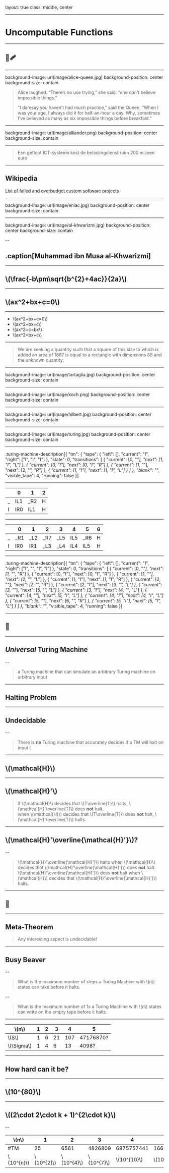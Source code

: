 layout: true
class: middle, center

---
# Uncomputable Functions

---
## &#129504;&#129657;

---
background-image: url(image/alice-queen.jpg)
background-position: center
background-size: contain

> Alice laughed. “There’s no use trying,” she said: “one _can’t_ believe impossible things.”
>
> “I daresay you haven’t had much practice,” said the Queen. “When I was
> your age, I always did it for half-an-hour a day. Why, sometimes I’ve
> believed as many as six impossible things before breakfast.”

---
background-image: url(image/alliander.png)
background-position: center
background-size: contain

---

> Een geflopt ICT-systeem kost de belastingdienst ruim 200 miljoen euro

---
## Wikipedia

[List of failed and overbudget custom software projects](https://en.wikipedia.org/wiki/List_of_failed_and_overbudget_custom_software_projects)

---
background-image: url(image/eniac.jpg)
background-position: center
background-size: contain

---
background-image: url(image/al-khwarizmi.jpg)
background-position: center
background-size: contain

--
## .caption[Muhammad ibn Musa al-Khwarizmi]

---
## \\(\frac{-b\pm\sqrt{b^{2}+4ac}}{2a}\\)

---
## \\(ax^2+bx+c=0\\)

---
* \\(ax^2+bx+c=0\\)
* \\(ax^2+bx=c\\)
* \\(ax^2+c=bx\\)
* \\(ax^2=bx+c\\)

---
> We are seeking a quantity such that a square of this size to which is added an area of 1887
> is equal to a rectangle with dimensions 88 and the unknown quantity.

---
background-image: url(image/tartaglia.jpg)
background-position: center
background-size: contain

---
background-image: url(image/koch.png)
background-position: center
background-size: contain

---
background-image: url(image/hilbert.jpg)
background-position: center
background-size: contain

---
background-image: url(image/turing.jpg)
background-position: center
background-size: contain

---
.turing-machine-description[{
  "tm": {
    "tape": {
      "left": [],
      "current": "I",
      "right": ["I", "I", "I"]
    },
    "state": 0,
    "transitions": [
      { "current": [0, "_"], "next": [1, "I", "L"] },
      { "current": [0, "I"], "next": [0, "I", "R"] },
      { "current": [1, "_"], "next": [2, "_", "R"] },
      { "current": [1, "I"], "next": [1, "I", "L"] }
    ]
  },
  "blank": "_",
  "visible_tape": 4,
  "running": false
}]

---

| | 0 | 1 | 2 |
|-|---|---|---|
|_|IL1|_R2| H |
|I|IR0|IL1| H |

---

| | 0 | 1 | 2 | 3 | 4 | 5 | 6 |
|-|---|---|---|---|---|---|---|
|_|_R1|_L2|_R7|_L5|IL5|_R6| H |
|I|IR0|IR1|_L3|_L4|IL4|IL5| H |

---
.turing-machine-description[{
  "tm": {
    "tape": {
      "left": [],
      "current": "I",
      "right": ["I", "", "I", "I"]
    },
    "state": 0,
    "transitions": [
      { "current": [0, "_"], "next": [1, "_", "R"] },
      { "current": [0, "I"], "next": [0, "I", "R"] },
      { "current": [1, "_"], "next": [2, "_", "L"] },
      { "current": [1, "I"], "next": [1, "I", "R"] },
      { "current": [2, "_"], "next": [7, "_", "R"] },
      { "current": [2, "I"], "next": [3, "_", "L"] },
      { "current": [3, "_"], "next": [5, "_", "L"] },
      { "current": [3, "I"], "next": [4, "_", "L"] },
      { "current": [4, "_"], "next": [5, "I", "L"] },
      { "current": [4, "I"], "next": [4, "I", "L"] },
      { "current": [5, "_"], "next": [6, "_", "R"] },
      { "current": [5, "I"], "next": [5, "I", "L"] }
    ]
  },
  "blank": "_",
  "visible_tape": 4,
  "running": false
}]

---
## &#129300;

---
## _Universal_ Turing Machine

--

> a Turing machine that can simulate an arbitrary Turing machine on arbitrary input

---
## Halting Problem

---
## Undecidable

--

> There is **no** Turing machine that accurately decides if a TM will halt on input I

---
## \\(\mathcal{H}\\)

---
## \\(\mathcal{H}'\\)

> if \\(\mathcal{H}\\) decides that \\(T\overline{T}\\) halts, \\(\mathcal{H}'\overline{T}\\) does **not** halt.<br>
> when \\(\mathcal{H}\\) decides that \\(T\overline{T}\\) does **not** halt,  \\(\mathcal{H}'\overline{T}\\) halts.<br>

---
## \\(\mathcal{H}'\overline{\mathcal{H}'}\\)?

--

> \\(\mathcal{H}'\overline{\mathcal{H}'}\\) halts when \\(\mathcal{H}\\) decides that \\(\mathcal{H}'\overline{\mathcal{H}'}\\) does **not** halt.<br>
> \\(\mathcal{H}'\overline{\mathcal{H}'}\\) does **not** halt when \\(\mathcal{H}\\) decides that \\(\mathcal{H}'\overline{\mathcal{H}'}\\) halts.<br>

---
## &#128136;

---
## Meta-Theorem

> Any interesting aspect is undecidable!

---
## Busy Beaver

--

> What is the maximum number of steps a Turing Machine with \\(n\\) states can take before it halts.

--

> What is the maximum number of 1s a Turing Machine with \\(n\\) states can write on the empty tape before it halts.

---

| \\(n\\)      | 1 | 2 | 3  | 4   | 5         |
|--------------|---|---|----|-----|-----------|
| \\(S\\)      | 1 | 6 | 21 | 107 | 47176870? |
| \\(\Sigma\\) | 1 | 4 | 6  | 13  | 4098?     |

---
## How hard can it be?

---
## \\(10^{80}\\)

---

## \\((2\cdot 2\cdot k + 1)^{2\cdot k}\\)

--

| \\(n\\)      | 1            | 2            | 3            | 4             | 5              |
|--------------|--------------|--------------|--------------|---------------|----------------|
| #TM          | 25           | 6561         | 4826809      | 6975757441    | 16679880978201 |
| \\(10^{n}\\) | \\(10^{2}\\) | \\(10^{4}\\) | \\(10^{7}\\) | \\(10^{10}\\) | \\(10^{14}\\)  |

